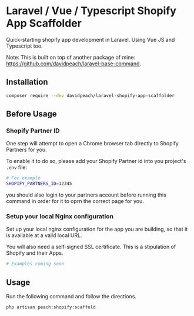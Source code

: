# Laravel / Vue / Typescript Shopify App Scaffolder

Quick-starting shopify app development in Laravel. Using Vue JS and Typescript too.

Note: This is built on top of another package of mine: https://github.com/davidpeach/laravel-base-command.

## Installation

```bash
composer require --dev davidpeach/laravel-shopify-app-scaffolder
```

## Before Usage

### Shopify Partner ID
One step will attempt to open a Chrome browser tab directly to Shopify Partners for you.

To enable it to do so, please add your Shopify Partner id into you project's `.env` file:
```bash
# For example
SHOPIFY_PARTNERS_ID=12345
```

you should also login to your partners account before running this command in order for it to oprn the correct page for you.

### Setup your local Nginx configuration
Set up your local nginx configuration for the app you are building, so that it is available at a valid local URL.

You will also need a self-signed SSL certificate. This is a stipulation of Shopify and their Apps.

```bash
# Examples coming soon
```

## Usage

Run the following command and follow the directions.

```bash
php artisan peach:shopify:scaffold
```
